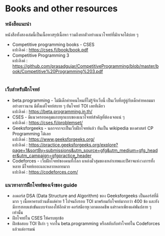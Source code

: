 # Books and other resources
### หนังสือแนะนำ
  หนังสือทั้งสองเล่มนี้เป็นเนื้อหาสรุปเนื้อหา รวมถึงยกตัวอย่างแนวโจทย์ที่มักเจอได้บ่อย ๆ
  - Competitive programming books - CSES<br />
    แปะลิงค์ : https://cses.fi/book/book.pdf
  - Competitive Programming 3 <br />
    แปะลิงค์ : https://github.com/prasadgujar/CompetitiveProgramming/blob/master/book/Competitive%20Programming%203.pdf<br /><br />
### เว็บสำหรับฝึกโจทย์
  - beta.programming - ไม่มีเด็กค่ายคนไหนที่ไม่รู้จักเว็บนี้ เป็นเว็บที่อยู่คู่กับเด็กค่ายคอมมาอย่างยาวนาน มีตั้งแต่โจทย์สบาย ๆ ยันโจทย์ TOI เลยทีเดียว<br />
    แปะลิงค์ : https://beta.programming.in.th/
  - CSES - มีแนวครอบคลุมแถบทุกแบบของแนวโจทย์สำคัญที่ต้องเจอแน่ ๆ<br />
    แปะลิงค์ : https://cses.fi/problemset/
  - Geeksforgeeks - นอกจากจะเป็นเว็บฝึกโจทย์แล้ว ยันเป็น wikipedia ของศาสตร์ CP Programming ได้เลย<br />
    แปะลิงค์ : https://www.geeksforgeeks.org/ <br />
    แปะลิงค์ : https://practice.geeksforgeeks.org/explore?page=1&sortBy=submissions&utm_source=gfg&utm_medium=gfg_header&utm_campaign=gfgpractice_header
  - Codeforces - เว็บฝึกโจทย์ของคนทั้งโลก แหล่งมั่วสุมของเหล่าเทพและปีศาจแห่งวงการทั้งหลาย มีโจทย์เยอะและหลากหลายมาก<br />
    แปะลิงค์ : https://codeforces.com/
### แนวทางการฝึกโจทย์ของเจ้าของ guide
  - ลงคอร์ส DSA (Data Structure and Algorithm) ของ Geeksforgeeks เป็นคอร์สที่ดีมาก ๆ เนื้อหาครบถ้วนตั้งแต่ค่าย 1 ไปจนถึงรอบ TOI มาพร้อมกับโจทย์มากกว่า 400 ข้อ 
  และยังมีการสอบแข่งขันแบบจำลองให้อีกด้วย คอร์สมีอายุเวลาตลอดชีพ แต่ราคาเพียงแค่พันปลาย ๆ เท่านั้น
  - ฝึกโจทย์ใน CSES ให้ครบทุกข้อ
  - ฝึกข้อสอบ TOI ปีเก่า ๆ จากใน beta.programming หรือสลับกับทำโจทย์ใน Codeforces แล้วแต่อารมณ์
